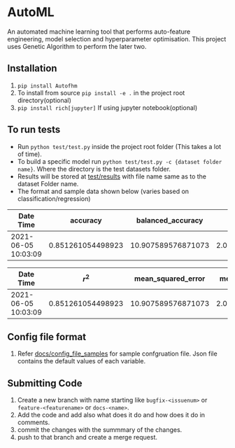 # AutoML

An automated machine learning tool that performs auto-feature engineering, model selection and hyperparameter optimisation. This project uses Genetic Algorithm to perform the later two.

## Installation

1. `pip install Autofhm` 
2. To install from source `pip install -e .` in the project root directory(optional)
3. `pip install rich[jupyter]` If using jupyter notebook(optional)


## To run tests

- Run `python test/test.py` inside the project root folder (This takes a lot of time).
- To build a specific model run `python test/test.py -c {dataset folder name}`. Where the directory is the test datasets folder.
- Results will be stored at [test/results](test/results) with file name same as to the dataset Folder name.
- The format and sample data shown below (varies based on classification/regression)

|Date Time|accuracy|balanced_accuracy|f1|precision|recall|time to build|
|---|---|---|--|---|---|---|
|2021-06-05 10:03:09 |0.851261054498923|10.907589576871073|2.0325990974167425|22.489063492063487|0.8516438951901327|23.94397735595703|

|Date Time|$r^2$|mean_squared_error|mean_absolute_error|max_error|explained_variance|time to build|
|---|---|---|--|---|---|---|
|2021-06-05 10:03:09 |0.851261054498923|10.907589576871073|2.0325990974167425|22.489063492063487|0.8516438951901327|23.94397735595703|


## Config file format

1. Refer [docs/config_file_samples](docs/config_file_samples) for sample confgruation file. Json file contains the default values of each variable.


## Submitting Code

1. Create a new branch with name starting like `bugfix-<issuenum>` or `feature-<featurename>` or `docs-<name>`.
2. Add the code and add also what does it do and how does it do in comments.
3. commit the changes with the summmary of the changes.
4. push to that branch and create a merge request.
